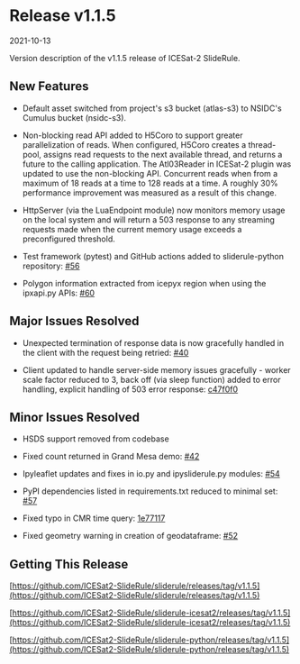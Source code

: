 # Release v1.1.5

2021-10-13

Version description of the v1.1.5 release of ICESat-2 SlideRule.

## New Features

* Default asset switched from project's s3 bucket (atlas-s3) to NSIDC's Cumulus bucket (nsidc-s3).

* Non-blocking read API added to H5Coro to support greater parallelization of reads.  When configured, H5Coro creates a thread-pool, assigns read requests to the next available thread, and returns a future to the calling application. The Atl03Reader in ICESat-2 plugin was updated to use the non-blocking API.  Concurrent reads when from a maximum of 18 reads at a time to 128 reads at a time.  A roughly 30% performance improvement was measured as a result of this change.

* HttpServer (via the LuaEndpoint module) now monitors memory usage on the local system and will return a 503 response to any streaming requests made when the current memory usage exceeds a preconfigured threshold.

* Test framework (pytest) and GitHub actions added to sliderule-python repository: [#56](https://github.com/ICESat2-SlideRule/sliderule-python/pull/56)

* Polygon information extracted from icepyx region when using the ipxapi.py APIs: [#60](https://github.com/ICESat2-SlideRule/sliderule-python/pull/60)
## Major Issues Resolved

* Unexpected termination of response data is now gracefully handled in the client with the request being retried: [#40](https://github.com/ICESat2-SlideRule/sliderule-python/issues/40)

* Client updated to handle server-side memory issues gracefully - worker scale factor reduced to 3, back off (via sleep function) added to error handling, explicit handling of 503 error response: [c47f0f0](https://github.com/ICESat2-SlideRule/sliderule-python/commit/c47f0f02a5142fe7cf19a440910d60f4e7adee70)

## Minor Issues Resolved

* HSDS support removed from codebase

* Fixed count returned in Grand Mesa demo: [#42](https://github.com/ICESat2-SlideRule/sliderule-python/issues/42)

* Ipyleaflet updates and fixes in io.py and ipysliderule.py modules: [#54](https://github.com/ICESat2-SlideRule/sliderule-python/pull/54)

* PyPI dependencies listed in requirements.txt reduced to minimal set: [#57](https://github.com/ICESat2-SlideRule/sliderule-python/pull/57)

* Fixed typo in CMR time query: [1e77117](https://github.com/ICESat2-SlideRule/sliderule-python/commit/1e77117b0d4adbac0c657a4a4890a587cd4b5509)

* Fixed geometry warning in creation of geodataframe: [#52](https://github.com/ICESat2-SlideRule/sliderule-python/issues/52)

## Getting This Release

[https://github.com/ICESat2-SlideRule/sliderule/releases/tag/v1.1.5](https://github.com/ICESat2-SlideRule/sliderule/releases/tag/v1.1.5)

[https://github.com/ICESat2-SlideRule/sliderule-icesat2/releases/tag/v1.1.5](https://github.com/ICESat2-SlideRule/sliderule-icesat2/releases/tag/v1.1.5)

[https://github.com/ICESat2-SlideRule/sliderule-python/releases/tag/v1.1.5](https://github.com/ICESat2-SlideRule/sliderule-python/releases/tag/v1.1.5)


